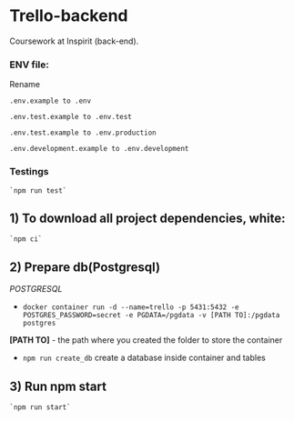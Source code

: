 # Trello-backend
Coursework at Inspirit (back-end).

### ENV file:

Rename 
    
    .env.example to .env
    
    .env.test.example to .env.test

    .env.test.example to .env.production
    
    .env.development.example to .env.development

### Testings

    `npm run test`

<!--  
In order to run e2e tests that are written on the frontend, you need to run:

1) we raise the database in a docker container: ```npm run setup_db_testing```
2) we create a database, do the migration and fill the database: ```npm run create_db_testing```
3) run the backend in testing mode: ```npm run test```
4) then go to front-end repository: ```https://github.com/lthonny/Trello-frontend```
-->

## 1) To download all project dependencies, white:
    
    `npm ci`

## 2) Prepare db(Postgresql) 

*POSTGRESQL*

   - `docker container run -d --name=trello -p 5431:5432 -e POSTGRES_PASSWORD=secret -e PGDATA=/pgdata -v [PATH TO]:/pgdata postgres`
 
   **[PATH TO]** - the path where you created the folder to store the container

   - `npm run create_db` create a database inside container and tables

## 3) Run npm start

    `npm run start`
